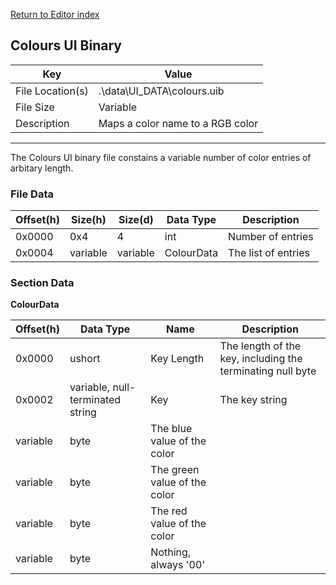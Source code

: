 
[Return to Editor index](../editor.md)

## Colours UI Binary

Key  | Value
--- | ---
File Location(s)  | .\data\UI_DATA\colours.uib
File Size | Variable
Description  | Maps a color name to a RGB color


---
The Colours UI binary file constains a variable number of color entries of arbitary length.
### File Data

Offset(h) | Size(h) | Size(d) | Data Type | Description
--- | --- | --- | --- | --- 
0x0000 | 0x4 | 4 | int | Number of entries
0x0004 | variable | variable | ColourData | The list of entries

### Section Data
**ColourData**

Offset(h) | Data Type | Name | Description
--- | --- | --- | --- 
0x0000 | ushort | Key Length | The length of the key, including the terminating null byte
0x0002 | variable, null-terminated string | Key | The key string
variable | byte | The blue value of the color
variable | byte | The green value of the color
variable | byte | The red value of the color
variable | byte | Nothing, always '00'






